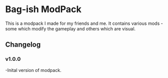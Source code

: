 # Bag-ish ModPack

This is a modpack I made for my friends and me. It contains various mods - some which modify the gameplay and others which are visual.

## Changelog

### v1.0.0

-Inital version of modpack.